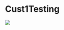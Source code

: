 # Cust1Testing
<a href="https://portal.azure.com/#create/Microsoft.Template/uri/https%3A%2F%2Fraw.githubusercontent.com%2Fboklyn%2FShell%2Fmaster%2FProd-Deploy.json" target="_blank">
    <img src="https://camo.githubusercontent.com/9285dd3998997a0835869065bb15e5d500475034/687474703a2f2f617a7572656465706c6f792e6e65742f6465706c6f79627574746f6e2e706e67" data-canonical-src="http://azuredeploy.net/deploybutton.png" style="max-width:100%;">
</a>
